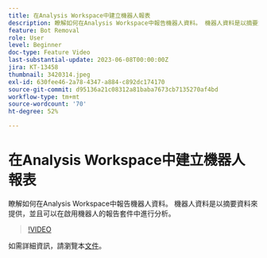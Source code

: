```yaml
---
title: 在Analysis Workspace中建立機器人報表
description: 瞭解如何在Analysis Workspace中報告機器人資料。 機器人資料是以摘要資料來提供，並且可以在啟用機器人的報告套件中進行分析。
feature: Bot Removal
role: User
level: Beginner
doc-type: Feature Video
last-substantial-update: 2023-06-08T00:00:00Z
jira: KT-13458
thumbnail: 3420314.jpeg
exl-id: 630fee46-2a78-4347-a884-c892dc174170
source-git-commit: d95136a21c08312a81baba7673cb7135270af4bd
workflow-type: tm+mt
source-wordcount: '70'
ht-degree: 52%

---
```


# 在Analysis Workspace中建立機器人報表

瞭解如何在Analysis Workspace中報告機器人資料。 機器人資料是以摘要資料來提供，並且可以在啟用機器人的報告套件中進行分析。

>[!VIDEO](https://video.tv.adobe.com/v/3447648/?learn=on&captions=chi_hant)

如需詳細資訊，請瀏覽本[文件](https://experienceleague.adobe.com/docs/analytics/components/dimensions/bot-name.html?lang=zh-Hant)。

